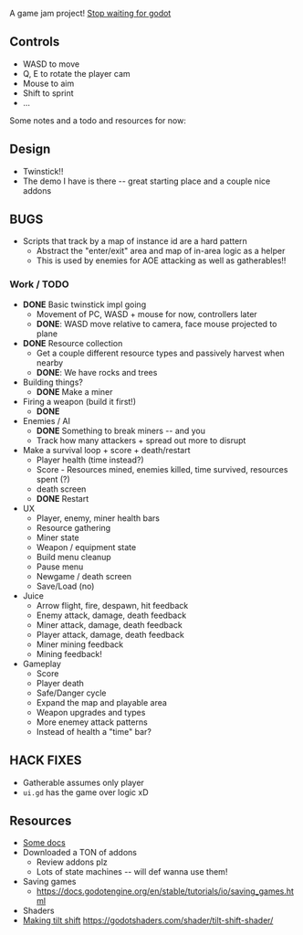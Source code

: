 A game jam project! [Stop waiting for godot](https://itch.io/jam/stop-waiting-for-godot)

## Controls
- WASD to move
- Q, E to rotate the player cam
- Mouse to aim
- Shift to sprint
- ...

Some notes and a todo and resources for now:

## Design
- Twinstick!!
- The demo I have is there -- great starting place and a couple nice addons

## BUGS
- Scripts that track by a map of instance id are a hard pattern
  - Abstract the "enter/exit" area and map of in-area logic as a helper
  - This is used by enemies for AOE attacking as well as gatherables!!

### Work / TODO
- **DONE** Basic twinstick impl going
  - Movement of PC, WASD + mouse for now, controllers later
  - **DONE**: WASD move relative to camera, face mouse projected to plane
- **DONE** Resource collection
  - Get a couple different resource types and passively harvest when nearby
  - **DONE**: We have rocks and trees
- Building things?
  - **DONE** Make a miner
- Firing a weapon (build it first!)
  - **DONE**
- Enemies / AI
  - **DONE** Something to break miners -- and you
  - Track how many attackers + spread out more to disrupt
- Make a survival loop + score + death/restart
  - Player health (time instead?)
  - Score - Resources mined, enemies killed, time survived, resources spent (?)
  - death screen
  - **DONE** Restart
- UX
  - Player, enemy, miner health bars
  - Resource gathering
  - Miner state
  - Weapon / equipment state
  - Build menu cleanup
  - Pause menu
  - Newgame / death screen
  - Save/Load (no)
- Juice
  - Arrow flight, fire, despawn, hit feedback
  - Enemy attack, damage, death feedback
  - Miner attack, damage, death feedback
  - Player attack, damage, death feedback
  - Miner mining feedback
  - Mining feedback!
- Gameplay
  - Score
  - Player death
  - Safe/Danger cycle
  - Expand the map and playable area
  - Weapon upgrades and types
  - More enemey attack patterns
  - Instead of health a "time" bar?

## HACK FIXES
- Gatherable assumes only player
- `ui.gd` has the game over logic xD

## Resources
- [Some docs](https://docs.godotengine.org/en/stable/tutorials/physics/rigid_body.html)
- Downloaded a TON of addons
  - Review addons plz
  - Lots of state machines -- will def wanna use them!
- Saving games
  - https://docs.godotengine.org/en/stable/tutorials/io/saving_games.html
-	Shaders
- [Making tilt shift](https://www.youtube.com/watch?v=TZxsssoLwM8) https://godotshaders.com/shader/tilt-shift-shader/
